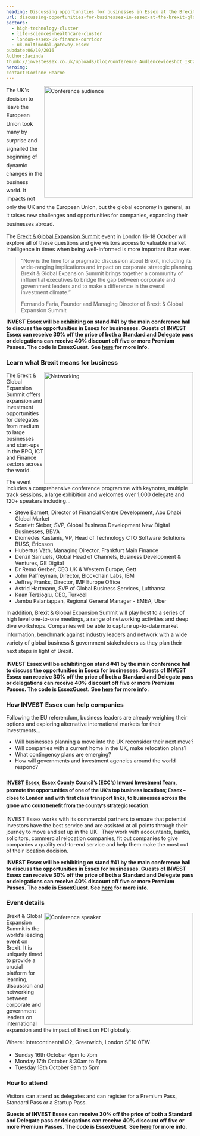 ```yaml
---
heading: Discussing opportunities for businesses in Essex at the Brexit & Global Expansion Summit
url: discussing-opportunities-for-businesses-in-essex-at-the-brexit-global-expansion-summit
sectors:
  - high-technology-cluster
  - life-sciences-healthcare-cluster
  - london-essex-uk-finance-corridor
  - uk-multimodal-gateway-essex 
pubdate:06/10/2016
Author:Jacinda
thumb://investessex.co.uk/uploads/blog/Conference_Audiencewideshot_IBC20151_mini.jpg
heroimg:
contact:Corinne Hearne
---
```

<p><span style='line-height: 1.6;'><img alt='Conference audience' src='http://www.investessex.co.uk/uploads/about/Conference_Audiencewideshot_IBC20151_700.jpg' style='width: 400px; margin-left: 2px; margin-right: 2px; float: right; height: 299px;'/>The UK's decision to leave the European Union took many by surprise and signalled the beginning of dynamic changes in the business world. It impacts not only the UK and the European Union, but the global economy in general, as it raises new challenges and opportunities for companies, expanding their businesses abroad.</span></p><p>The <a href='http://www.gxpsummit.com/' target='_blank'>Brexit &amp; Global Expansion Summit</a> event in London 16-18 October will explore all of these questions and give visitors access to valuable market intelligence in times when being well-informed is more important than ever.</p><blockquote><p>“Now is the time for a pragmatic discussion about Brexit, including its wide-ranging implications and impact on corporate strategic planning. Brexit &amp; Global Expansion Summit brings together a community of influential executives to bridge the gap between corporate and government leaders and to make a difference in the overall investment climate.” </p><p>Fernando Faria, Founder and Managing Director of Brexit &amp; Global Expansion Summit</p></blockquote><p><strong>INVEST Essex will be exhibiting on stand #41 by the main conference hall to discuss the opportunities in Essex for businesses. Guests of INVEST Essex can receive 30% off the price of both a Standard and Delegate pass or delegations can receive 40% discount off five or more Premium Passes. The code is EssexGuest.</strong> <strong>See <a href='http://gxpsummit.com/register' target='_blank'>here</a> for more info.</strong></p><h3>Learn what Brexit means for business</h3><p><img alt='Networking' src='http://www.investessex.co.uk/uploads/about/Bestfact-JL-Carli-Conference-La-Defense-3112_original_400.jpg' style='width: 400px; height: 300px; margin-left: 2px; margin-right: 2px; float: right;'/>The Brexit &amp; Global Expansion Summit offers expansion and investment opportunities for delegates from medium to large businesses and start-ups in the BPO, ICT and Finance sectors across the world.</p><p>The event includes a comprehensive conference programme with keynotes, multiple track sessions, a large exhibition and welcomes over 1,000 delegate and 120+ speakers including...</p><ul><li>Steve Barnett, Director of Financial Centre Development, Abu Dhabi Global Market</li><li>Scarlett Sieber, SVP, Global Business Development New Digital Businesses, BBVA</li><li>Diomedes Kastanis, VP, Head of Technology CTO Software Solutions BUSS, Ericsson</li><li>Hubertus Väth, Managing Director, Frankfurt Main Finance</li><li>Denzil Samuels, Global Head of Channels, Business Development &amp; Ventures, GE Digital</li><li>Dr Remo Gerber, CEO UK &amp; Western Europe, Gett</li><li>John Palfreyman, Director, Blockchain Labs, IBM</li><li>Jeffrey Franks, Director, IMF Europe Office</li><li>Astrid Hartmann, SVP of Global Business Services, Lufthansa</li><li>Kaan Terzioglu, CEO, Turkcell</li><li>Jambu Palaniappan, Regional General Manager - EMEA, Uber</li></ul><p>In addition, Brexit &amp; Global Expansion Summit will play host to a series of high level one-to-one meetings, a range of networking activities and deep dive workshops. <span style='line-height: 1.6;'>Companies will be able to capture up-to-date market information, benchmark against industry leaders and network with a wide variety of global business &amp; government stakeholders as they plan their next steps in light of Brexit.</span></p><p><strong>INVEST Essex will be exhibiting on stand #41 by the main conference hall to discuss the opportunities in Essex for businesses. Guests of INVEST Essex can receive 30% off the price of both a Standard and Delegate pass or delegations can receive 40% discount off five or more Premium Passes. The code is EssexGuest.</strong> <strong>See <a href='http://gxpsummit.com/register' target='_blank'>here</a> for more info.</strong></p><h3>How INVEST Essex can help companies</h3><p>Following the EU referendum, business leaders are already weighing their options and exploring alternative international markets for their investments...</p><ul><li>Will businesses planning a move into the UK reconsider their next move?</li><li>Will companies with a current home in the UK, make relocation plans?</li><li>What contingency plans are emerging?</li><li>How will governments and investment agencies around the world respond?</li></ul><h3><a href='../index.html' style='font-size: 13px; line-height: 1.6;' target='_blank'>INVEST Essex</a><span style='font-size: 13px; line-height: 1.6;'>, Essex County Council’s (ECC’s) Inward Investment Team, promote the opportunities of one of the UK’s top business locations; Essex – close to London and with first class transport links, to businesses across the globe who could benefit from the county’s strategic location.</span></h3><p>INVEST Essex works with its commercial partners to ensure that potential investors have the best service and are assisted at all points through their journey to move and set up in the UK.  They work with accountants, banks, solicitors, commercial relocation companies, fit out companies to give companies a quality end-to-end service and help them make the most out of their location decision.</p><p><strong>INVEST Essex will be exhibiting on stand #41 by the main conference hall to discuss the opportunities in Essex for businesses. Guests of INVEST Essex can receive 30% off the price of both a Standard and Delegate pass or delegations can receive 40% discount off five or more Premium Passes. The code is EssexGuest. See <a href='http://gxpsummit.com/register' target='_blank'>here</a> for more info.</strong></p><h3>Event details</h3><p><img alt='Conference speaker' src='http://www.investessex.co.uk/uploads/about/Conference_speaker_400.jpg' style='line-height: 20.8px; width: 400px; height: 300px; margin-left: 2px; margin-right: 2px; float: right;'/></p><p>Brexit &amp; Global Expansion Summit is the world’s leading event on Brexit. It is uniquely timed to provide a crucial platform for learning, discussion and networking between corporate and government leaders on international expansion and the impact of Brexit on FDI globally.</p><p><span style='line-height: 1.6;'>Where: </span><span style='line-height: 1.6;'>Intercontinental O2, Greenwich, London SE10 0TW</span></p><ul><li>Sunday 16th October 4pm to 7pm</li><li>Monday 17th October 8:30am to 6pm</li><li>Tuesday 18th October 9am to 5pm</li></ul><h3>How to attend</h3><p>Visitors can attend as delegates and can register for a Premium Pass, Standard Pass or a Startup Pass.</p><p><strong>Guests of INVEST Essex can receive 30% off the price of both a Standard and Delegate pass or delegations can receive 40% discount off five or more Premium Passes. The code is EssexGuest.</strong> <strong>See <a href='http://gxpsummit.com/register'>here</a><a href='http://gxpsummit.com/register' target='_blank'> </a>for more info.</strong></p>